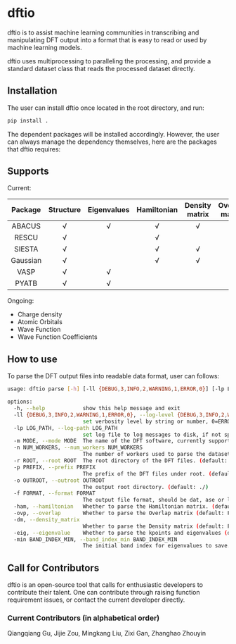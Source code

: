 # dftio
dftio is to assist machine learning communities in transcribing and manipulating DFT output into a format that is easy to read or used by machine learning models. 

dftio uses multiprocessing to paralleling the processing, and provide a standard dataset class that reads the processed dataset directly.

## Installation
The user can install dftio once located in the root directory, and run:
```bash
pip install .
```
The dependent packages will be installed accordingly.
However, the user can always manage the dependency themselves, here are the packages that dftio requires:

## Supports

Current:

| Package  | Structure | Eigenvalues | Hamiltonian | Density matrix | Overlap matrix |
|:--------:|:---------:|:-----------:|    :----:   |     :----:     |     :----:     |
|  ABACUS  |     √     |      √      | √           | √              | √              |
|  RESCU   |     √     |             | √           |                | √              |
|  SIESTA  |     √     |             | √           | √              | √              |
| Gaussian |     √     |             | √           | √              | √              |
|   VASP   |     √     |      √      |             |                |                |
|  PYATB   |     √     |      √      |             |                |                |

Ongoing:

- Charge density
- Atomic Orbitals
- Wave Function
- Wave Function Coefficients


## How to use
To parse the DFT output files into readable data format, user can follows:

```bash
usage: dftio parse [-h] [-ll {DEBUG,3,INFO,2,WARNING,1,ERROR,0}] [-lp LOG_PATH] [-m MODE] [-n NUM_WORKERS] [-r ROOT] [-p PREFIX] [-o OUTROOT] [-f FORMAT] [-ham] [-ovp] [-dm] [-eig] [-min BAND_INDEX_MIN]

options:
  -h, --help            show this help message and exit
  -ll {DEBUG,3,INFO,2,WARNING,1,ERROR,0}, --log-level {DEBUG,3,INFO,2,WARNING,1,ERROR,0}
                        set verbosity level by string or number, 0=ERROR, 1=WARNING, 2=INFO and 3=DEBUG (default: INFO)
  -lp LOG_PATH, --log-path LOG_PATH
                        set log file to log messages to disk, if not specified, the logs will only be output to console (default: None)
  -m MODE, --mode MODE  The name of the DFT software, currently support abacus/rescu/siesta/gaussian/pyatb (default: abacus)
  -n NUM_WORKERS, --num_workers NUM_WORKERS
                        The number of workers used to parse the dataset. (For n>1, we use the multiprocessing to accelerate io.) (default: 1)
  -r ROOT, --root ROOT  The root directory of the DFT files. (default: ./)
  -p PREFIX, --prefix PREFIX
                        The prefix of the DFT files under root. (default: frame)
  -o OUTROOT, --outroot OUTROOT
                        The output root directory. (default: ./)
  -f FORMAT, --format FORMAT
                        The output file format, should be dat, ase or lmdb. (default: dat)
  -ham, --hamiltonian   Whether to parse the Hamiltonian matrix. (default: False)
  -ovp, --overlap       Whether to parse the Overlap matrix (default: False)
  -dm, --density_matrix
                        Whether to parse the Density matrix (default: False)
  -eig, --eigenvalue    Whether to parse the kpoints and eigenvalues (default: False)
  -min BAND_INDEX_MIN, --band_index_min BAND_INDEX_MIN
                        The initial band index for eigenvalues to save.(0-band_index_min) bands will be ignored! (default: 0)
```

## Call for Contributors
dftio is an open-source tool that calls for enthusiastic developers to contribute their talent. One can contribute through raising function requirement issues, or contact the current developer directly.

### Current Contributors (in alphabetical order)
Qiangqiang Gu, Jijie Zou, Mingkang Liu, Zixi Gan, Zhanghao Zhouyin
